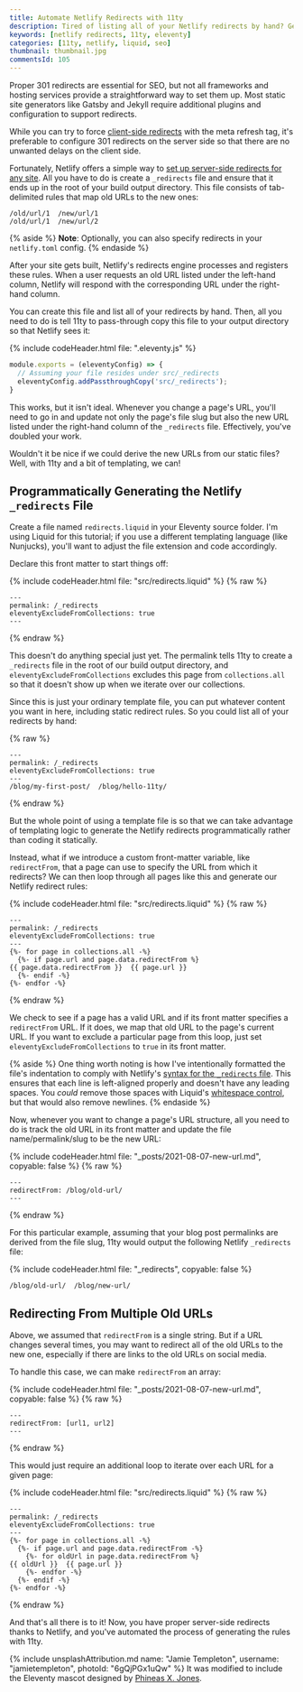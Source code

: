 ```yaml
---
title: Automate Netlify Redirects with 11ty
description: Tired of listing all of your Netlify redirects by hand? Generate them programmatically with a bit of 11ty templating magic!
keywords: [netlify redirects, 11ty, eleventy]
categories: [11ty, netlify, liquid, seo]
thumbnail: thumbnail.jpg
commentsId: 105
---
```


Proper 301 redirects are essential for SEO, but not all frameworks and hosting services provide a straightforward way to set them up. Most static site generators like Gatsby and Jekyll require additional plugins and configuration to support redirects.

While you can try to force [client-side redirects](http://www.w3.org/TR/WCAG20-TECHS/H76.html) with the meta refresh tag, it's preferable to configure 301 redirects on the server side so that there are no unwanted delays on the client side.

Fortunately, Netlify offers a simple way to [set up server-side redirects for any site](https://docs.netlify.com/routing/redirects/). All you have to do is create a `_redirects` file and ensure that it ends up in the root of your build output directory. This file consists of tab-delimited rules that map old URLs to the new ones:

```
/old/url/1  /new/url/1
/old/url/1  /new/url/2
```

{% aside %}
**Note**: Optionally, you can also specify redirects in your `netlify.toml` config.
{% endaside %}

After your site gets built, Netlify's redirects engine processes and registers these rules. When a user requests an old URL listed under the left-hand column, Netlify will respond with the corresponding URL under the right-hand column.

You can create this file and list all of your redirects by hand. Then, all you need to do is tell 11ty to pass-through copy this file to your output directory so that Netlify sees it:

{% include codeHeader.html file: ".eleventy.js" %}
```js
module.exports = (eleventyConfig) => {
  // Assuming your file resides under src/_redirects
  eleventyConfig.addPassthroughCopy('src/_redirects');
}
```

This works, but it isn't ideal. Whenever you change a page's URL, you'll need to go in and update not only the page's file slug but also the new URL listed under the right-hand column of the `_redirects` file. Effectively, you've doubled your work.

Wouldn't it be nice if we could derive the new URLs from our static files? Well, with 11ty and a bit of templating, we can!

## Programmatically Generating the Netlify `_redirects` File

Create a file named `redirects.liquid` in your Eleventy source folder. I'm using Liquid for this tutorial; if you use a different templating language (like Nunjucks), you'll want to adjust the file extension and code accordingly.

Declare this front matter to start things off:

{% include codeHeader.html file: "src/redirects.liquid" %}
{% raw %}
```liquid
---
permalink: /_redirects
eleventyExcludeFromCollections: true
---
```
{% endraw %}

This doesn't do anything special just yet. The permalink tells 11ty to create a `_redirects` file in the root of our build output directory, and `eleventyExcludeFromCollections` excludes this page from `collections.all` so that it doesn't show up when we iterate over our collections.

Since this is just your ordinary template file, you can put whatever content you want in here, including static redirect rules. So you could list all of your redirects by hand:

{% raw %}
```liquid
---
permalink: /_redirects
eleventyExcludeFromCollections: true
---
/blog/my-first-post/  /blog/hello-11ty/
```
{% endraw %}

But the whole point of using a template file is so that we can take advantage of templating logic to generate the Netlify redirects programmatically rather than coding it statically.

Instead, what if we introduce a custom front-matter variable, like `redirectFrom`, that a page can use to specify the URL from which it redirects? We can then loop through all pages like this and generate our Netlify redirect rules:

{% include codeHeader.html file: "src/redirects.liquid" %}
{% raw %}
```liquid
---
permalink: /_redirects
eleventyExcludeFromCollections: true
---
{%- for page in collections.all -%}
  {%- if page.url and page.data.redirectFrom %}
{{ page.data.redirectFrom }}  {{ page.url }}
  {%- endif -%}
{%- endfor -%}
```
{% endraw %}

We check to see if a page has a valid URL and if its front matter specifies a `redirectFrom` URL. If it does, we map that old URL to the page's current URL. If you want to exclude a particular page from this loop, just set `eleventyExcludeFromCollections` to `true` in its front matter.

{% aside %}
  One thing worth noting is how I've intentionally formatted the file's indentation to comply with Netlify's [syntax for the `_redirects` file](https://docs.netlify.com/routing/redirects/#syntax-for-the-redirects-file). This ensures that each line is left-aligned properly and doesn't have any leading spaces. You *could* remove those spaces with Liquid's [whitespace control](https://shopify.github.io/liquid/basics/whitespace/), but that would also remove newlines.
{% endaside %}

Now, whenever you want to change a page's URL structure, all you need to do is track the old URL in its front matter and update the file name/permalink/slug to be the new URL:

{% include codeHeader.html file: "_posts/2021-08-07-new-url.md", copyable: false %}
{% raw %}
```liquid
---
redirectFrom: /blog/old-url/
---
```
{% endraw %}

For this particular example, assuming that your blog post permalinks are derived from the file slug, 11ty would output the following Netlify `_redirects` file:

{% include codeHeader.html file: "_redirects", copyable: false %}
```
/blog/old-url/  /blog/new-url/
```

## Redirecting From Multiple Old URLs

Above, we assumed that `redirectFrom` is a single string. But if a URL changes several times, you may want to redirect all of the old URLs to the new one, especially if there are links to the old URLs on social media.

To handle this case, we can make `redirectFrom` an array:

{% include codeHeader.html file: "_posts/2021-08-07-new-url.md", copyable: false %}
{% raw %}
```liquid
---
redirectFrom: [url1, url2]
---
```
{% endraw %}

This would just require an additional loop to iterate over each URL for a given page:

{% include codeHeader.html file: "src/redirects.liquid" %}
{% raw %}
```liquid
---
permalink: /_redirects
eleventyExcludeFromCollections: true
---
{%- for page in collections.all -%}
  {%- if page.url and page.data.redirectFrom -%}
    {%- for oldUrl in page.data.redirectFrom %}
{{ oldUrl }}  {{ page.url }}
    {%- endfor -%}
  {%- endif -%}
{%- endfor -%}
```
{% endraw %}

And that's all there is to it! Now, you have proper server-side redirects thanks to Netlify, and you've automated the process of generating the rules with 11ty.

{% include unsplashAttribution.md name: "Jamie Templeton", username: "jamietempleton", photoId: "6gQjPGx1uQw" %} It was modified to include the Eleventy mascot designed by [Phineas X. Jones](http://octophant.us/).
